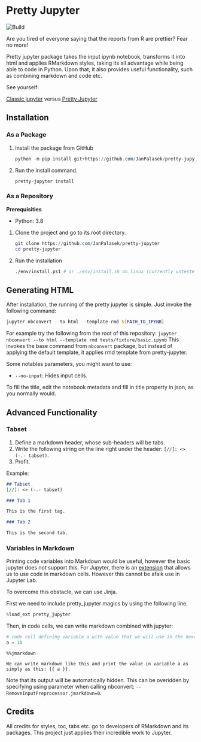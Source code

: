 # Pretty Jupyter
![Build](https://github.com/JanPalasek/pretty-jupyter/actions/workflows/ci.yml/badge.svg)

Are you tired of everyone saying that the reports from R are prettier? Fear no more!

Pretty jupyter package takes the input ipynb notebook, transforms it into html and applies RMarkdown styles, taking its all advantage while being able to code in Python. Upon that, it also provides useful functionality, such as combining markdown and code etc.

See yourself:

[Classic jupyter](http://janpalasek.com/classic-jupyter-example.html) versus [Pretty Jupyter](http://janpalasek.com/pretty-jupyter-example.html)

## Installation
### As a Package

1. Install the package from GitHub
    ```powershell
    python -m pip install git+https://github.com/JanPalasek/pretty-jupyter
    ```

2. Run the install command.
    ```
    pretty-jupyter install
    ```


### As a Repository

**Prerequisities**
- Python: 3.8

1. Clone the project and go to its root directory.
    ```powershell
    git clone https://github.com/JanPalasek/pretty-jupyter
    cd pretty-jupyter
    ```
2. Run the installation
    ```sh
    ./env/install.ps1 # or ./env/install.sh on linux (currently untested)
    ```

## Generating HTML

After installation, the running of the pretty jupyter is simple. Just invoke the following command:

```powershell
jupyter nbconvert --to html --template rmd ${PATH_TO_IPYNB}
```

For example try the following from the root of this repository: `jupyter nbconvert --to html --template rmd tests/fixture/basic.ipynb`
This invokes the base command from `nbconvert` package, but instead of applying the default template, it applies rmd template from pretty-jupyter.

Some notables parameters, you might want to use:

- `--no-input`: Hides input cells.

To fill the title, edit the notebook metadata and fill in title property in json, as you normally would.

## Advanced Functionality

### Tabset
1. Define a markdown header, whose sub-headers will be tabs.
2. Write the following string on the line right under the header: `[//]: <> (-.- tabset)`.
3. Profit.

Example:
```md
## Tabset
[//]: <> (-.- tabset)

### Tab 1

This is the first tag.

### Tab 2

This is the second tab.
```

### Variables in Markdown
Printing code variables into Markdown would be useful, however the basic jupyter does not support this. For Jupyter, there is an [extension](https://jupyter-contrib-nbextensions.readthedocs.io/en/latest/nbextensions/python-markdown/readme.html) that allows us to use code in markdown cells. However this cannot be afaik use in Jupyter Lab.

To overcome this obstacle, we can use Jinja.

First we need to include pretty_jupyter magics by using the following line.

```python
%load_ext pretty_jupyter
```

Then, in code cells, we can write markdown combined with jupyter:

```python
# code cell defining variable a with value that we will use in the next code cell
a = 10
```

```jinja
%%jmarkdown

We can write markdown like this and print the value in variable a as simply as this: {{ a }}.
```

Note that its output will be automatically hidden. This can be overidden by specifying using parameter when calling nbconvert: `--RemoveInputPreprocessor.jmarkdown=0`.


## Credits

All credits for styles, toc, tabs etc. go to developers of RMarkdown and its packages. This project just applies their incredible work to Jupyter.
